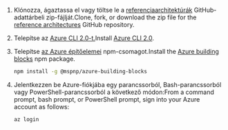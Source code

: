 1. <span data-ttu-id="526be-101">Klónozza, ágaztassa el vagy töltse le a [referenciaarchitektúrák](https://github.com/mspnp/reference-architectures) GitHub-adattárbeli zip-fájlját.</span><span class="sxs-lookup"><span data-stu-id="526be-101">Clone, fork, or download the zip file for the [reference architectures](https://github.com/mspnp/reference-architectures) GitHub repository.</span></span>

2. <span data-ttu-id="526be-102">Telepítse az [Azure CLI 2.0-t.](/cli/azure/install-azure-cli?view=azure-cli-latest)</span><span class="sxs-lookup"><span data-stu-id="526be-102">Install [Azure CLI 2.0](/cli/azure/install-azure-cli?view=azure-cli-latest).</span></span>

3. <span data-ttu-id="526be-103">Telepítse [az Azure építőelemei](https://github.com/mspnp/template-building-blocks/wiki/Install-Azure-Building-Blocks) npm-csomagot.</span><span class="sxs-lookup"><span data-stu-id="526be-103">Install the [Azure building blocks](https://github.com/mspnp/template-building-blocks/wiki/Install-Azure-Building-Blocks) npm package.</span></span>

   ```bash
   npm install -g @mspnp/azure-building-blocks
   ```

4. <span data-ttu-id="526be-104">Jelentkezzen be Azure-fiókjába egy parancssorból, Bash-parancssorból vagy PowerShell-parancssorból a következő módon:</span><span class="sxs-lookup"><span data-stu-id="526be-104">From a command prompt, bash prompt, or PowerShell prompt, sign into your Azure account as follows:</span></span>

   ```bash
   az login
   ```
